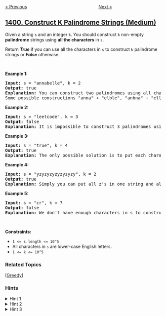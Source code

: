 <!--|This file generated by command(leetcode description); DO NOT EDIT.    |-->
<!--+----------------------------------------------------------------------+-->
<!--|@author    openset <openset.wang@gmail.com>                           |-->
<!--|@link      https://github.com/openset                                 |-->
<!--|@home      https://github.com/openset/leetcode                        |-->
<!--+----------------------------------------------------------------------+-->

[< Previous](../count-largest-group "Count Largest Group")
　　　　　　　　　　　　　　　　
[Next >](../circle-and-rectangle-overlapping "Circle and Rectangle Overlapping")

## [1400. Construct K Palindrome Strings (Medium)](https://leetcode.com/problems/construct-k-palindrome-strings "构造 K 个回文字符串")

<p>Given a string <code>s</code> and an integer <code>k</code>. You should construct <code>k</code> non-empty <strong>palindrome</strong> strings using <strong>all the characters</strong> in <code>s</code>.</p>

<p>Return <em><strong>True</strong></em> if you can use all the characters in <code>s</code> to construct <code>k</code> palindrome strings or <em><strong>False</strong></em> otherwise.</p>

<p>&nbsp;</p>
<p><strong>Example 1:</strong></p>

<pre>
<strong>Input:</strong> s = &quot;annabelle&quot;, k = 2
<strong>Output:</strong> true
<strong>Explanation:</strong> You can construct two palindromes using all characters in s.
Some possible constructions &quot;anna&quot; + &quot;elble&quot;, &quot;anbna&quot; + &quot;elle&quot;, &quot;anellena&quot; + &quot;b&quot;
</pre>

<p><strong>Example 2:</strong></p>

<pre>
<strong>Input:</strong> s = &quot;leetcode&quot;, k = 3
<strong>Output:</strong> false
<strong>Explanation:</strong> It is impossible to construct 3 palindromes using all the characters of s.
</pre>

<p><strong>Example 3:</strong></p>

<pre>
<strong>Input:</strong> s = &quot;true&quot;, k = 4
<strong>Output:</strong> true
<strong>Explanation:</strong> The only possible solution is to put each character in a separate string.
</pre>

<p><strong>Example 4:</strong></p>

<pre>
<strong>Input:</strong> s = &quot;yzyzyzyzyzyzyzy&quot;, k = 2
<strong>Output:</strong> true
<strong>Explanation:</strong> Simply you can put all z&#39;s in one string and all y&#39;s in the other string. Both strings will be palindrome.
</pre>

<p><strong>Example 5:</strong></p>

<pre>
<strong>Input:</strong> s = &quot;cr&quot;, k = 7
<strong>Output:</strong> false
<strong>Explanation:</strong> We don&#39;t have enough characters in s to construct 7 palindromes.
</pre>

<p>&nbsp;</p>
<p><strong>Constraints:</strong></p>

<ul>
	<li><code>1 &lt;= s.length &lt;= 10^5</code></li>
	<li>All characters in <code>s</code> are lower-case English letters.</li>
	<li><code>1 &lt;= k &lt;= 10^5</code></li>
</ul>

### Related Topics
  [[Greedy](../../tag/greedy/README.md)]

### Hints
<details>
<summary>Hint 1</summary>
If the s.length < k we cannot construct k strings from s and answer is false.
</details>

<details>
<summary>Hint 2</summary>
If the number of characters that have odd counts is > k then the minimum number of palindrome strings we can construct is > k and answer is false.
</details>

<details>
<summary>Hint 3</summary>
Otherwise you can construct exactly k palindrome strings and answer is true (why ?).
</details>
